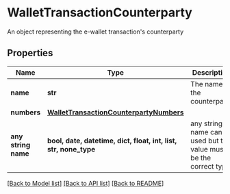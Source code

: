 # WalletTransactionCounterparty

An object representing the e-wallet transaction's counterparty

## Properties
Name | Type | Description | Notes
------------ | ------------- | ------------- | -------------
**name** | **str** | The name of the counterparty | 
**numbers** | [**WalletTransactionCounterpartyNumbers**](WalletTransactionCounterpartyNumbers.md) |  | 
**any string name** | **bool, date, datetime, dict, float, int, list, str, none_type** | any string name can be used but the value must be the correct type | [optional]

[[Back to Model list]](../README.md#documentation-for-models) [[Back to API list]](../README.md#documentation-for-api-endpoints) [[Back to README]](../README.md)



